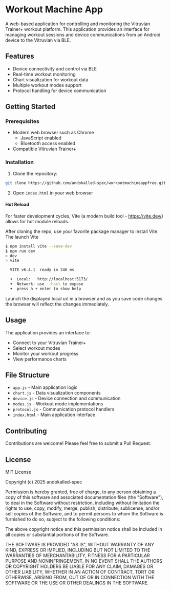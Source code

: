 # Workout Machine App

A web-based application for controlling and monitoring the Vitruvian Trainer+ workout platform. This application provides an interface for managing workout sessions and device communications from an Android device to the Vitruvian via BLE.

## Features

- Device connectivity and control via BLE
- Real-time workout monitoring
- Chart visualization for workout data
- Multiple workout modes support
- Protocol handling for device communication

## Getting Started

### Prerequisites

- Modern web browser such as Chrome 
    - JavaScript enabled
    - Bluetooth access enabled
- Compatible Vitruvian Trainer+

### Installation

1. Clone the repository:
```bash
git clone https://github.com/andokalled-spec/workoutmachineappfree.git
```

2. Open `index.html` in your web browser

#### Hot Reload

For faster development cycles, Vite (a modern build tool - https://vite.dev/) allows for hot module reloads.

After cloning the repo, use your favorite package manager to install Vite. The launch Vite
```bash
$ npm install vite --save-dev
$ npm run dev
> dev
> vite

  VITE v6.4.1  ready in 246 ms

  ➜  Local:   http://localhost:5173/
  ➜  Network: use --host to expose
  ➜  press h + enter to show help
```

Launch the displayed local url in a browser and as you save code changes the browser will reflect the changes immediately.


## Usage

The application provides an interface to:
- Connect to your Vitruvian Trainer+ 
- Select workout modes
- Monitor your workout progress
- View performance charts

## File Structure

- `app.js` - Main application logic
- `chart.js` - Data visualization components
- `device.js` - Device connection and communication
- `modes.js` - Workout mode implementations
- `protocol.js` - Communication protocol handlers
- `index.html` - Main application interface

## Contributing

Contributions are welcome! Please feel free to submit a Pull Request.

## License

MIT License

Copyright (c) 2025 andokalled-spec

Permission is hereby granted, free of charge, to any person obtaining a copy
of this software and associated documentation files (the "Software"), to deal
in the Software without restriction, including without limitation the rights
to use, copy, modify, merge, publish, distribute, sublicense, and/or sell
copies of the Software, and to permit persons to whom the Software is
furnished to do so, subject to the following conditions:

The above copyright notice and this permission notice shall be included in all
copies or substantial portions of the Software.

THE SOFTWARE IS PROVIDED "AS IS", WITHOUT WARRANTY OF ANY KIND, EXPRESS OR
IMPLIED, INCLUDING BUT NOT LIMITED TO THE WARRANTIES OF MERCHANTABILITY,
FITNESS FOR A PARTICULAR PURPOSE AND NONINFRINGEMENT. IN NO EVENT SHALL THE
AUTHORS OR COPYRIGHT HOLDERS BE LIABLE FOR ANY CLAIM, DAMAGES OR OTHER
LIABILITY, WHETHER IN AN ACTION OF CONTRACT, TORT OR OTHERWISE, ARISING FROM,
OUT OF OR IN CONNECTION WITH THE SOFTWARE OR THE USE OR OTHER DEALINGS IN THE
SOFTWARE.